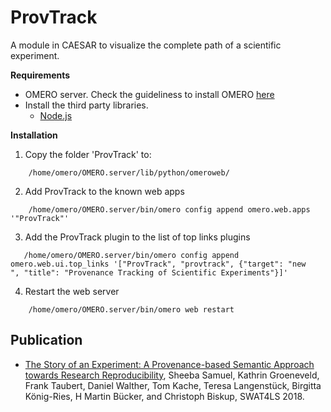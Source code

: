 # ProvTrack
A module in CAESAR to visualize the complete path of a scientific experiment.

**Requirements**

* OMERO server. Check the guideliness to install OMERO [here](https://github.com/CaesarReceptorLight/openmicroscopy) 
* Install the third party libraries.
  * [Node.js](https://nodejs.org)

**Installation**

1.	Copy the folder 'ProvTrack' to:
```
    /home/omero/OMERO.server/lib/python/omeroweb/
```

2.	Add ProvTrack to the known web apps
```
    /home/omero/OMERO.server/bin/omero config append omero.web.apps '"ProvTrack"'
```

3.	Add the ProvTrack plugin to the list of top links plugins
```
   /home/omero/OMERO.server/bin/omero config append omero.web.ui.top_links '["ProvTrack", "provtrack", {"target": "new
", "title": "Provenance Tracking of Scientific Experiments"}]' 
```
4.  Restart the web server
```
    /home/omero/OMERO.server/bin/omero web restart
```
Publication
-----------
* [The Story of an Experiment: A Provenance-based Semantic Approach towards Research Reproducibility](http://ceur-ws.org/Vol-2275/paper2.pdf), Sheeba Samuel, Kathrin Groeneveld, Frank Taubert, Daniel Walther, Tom Kache, Teresa Langenstück, Birgitta König-Ries, H Martin Bücker, and Christoph Biskup, SWAT4LS 2018.



